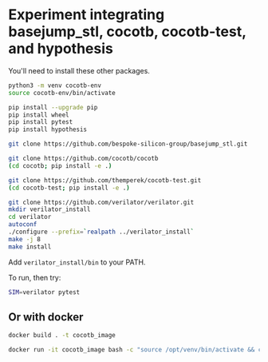 # Experiment integrating basejump_stl, cocotb, cocotb-test, and hypothesis

You'll need to install these other packages.
```bash
python3 -m venv cocotb-env
source cocotb-env/bin/activate

pip install --upgrade pip
pip install wheel
pip install pytest
pip install hypothesis

git clone https://github.com/bespoke-silicon-group/basejump_stl.git

git clone https://github.com/cocotb/cocotb
(cd cocotb; pip install -e .)

git clone https://github.com/themperek/cocotb-test.git
(cd cocotb-test; pip install -e .)

git clone https://github.com/verilator/verilator.git
mkdir verilator_install
cd verilator
autoconf
./configure --prefix=`realpath ../verilator_install`
make -j 8
make install
```
Add `verilator_install/bin` to your PATH.

To run, then try:
```bash
SIM=verilator pytest
```
## Or with docker

```bash
docker build . -t cocotb_image

docker run -it cocotb_image bash -c "source /opt/venv/bin/activate && cd /pbt && SIM=verilator pytest"
```
